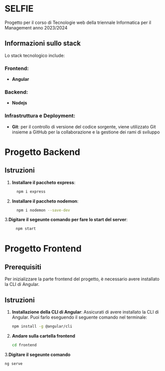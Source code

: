 # SELFIE
Progetto per il corso di Tecnologie web della triennale Informatica per il Management anno 2023/2024


## Informazioni sullo stack
Lo stack tecnologico include:

### Frontend:

- **Angular**

### Backend:

- **Nodejs**


### Infrastruttura e Deployment:

- **Git**: per il controllo di versione del codice sorgente, viene utilizzato Git insieme a GitHub per la collaborazione e la gestione dei rami di sviluppo


# Progetto Backend
## Istruzioni

1. **Installare il paccheto express**:
    ```bash
      npm i express
    ```

2. **Installare il paccheto nodemon**:
    ```bash
      npm i nodemon --save-dev
    ```
3.**Digitare il segeunte comando per fare lo start del server**:
  ```bash
       npm start
  ```
     
# Progetto Frontend

## Prerequisiti

Per inizializzare la parte frontend del progetto, è necessario avere installato la CLI di Angular.

## Istruzioni

1. **Installazione della CLI di Angular**: Assicurati di avere installato la CLI di Angular. Puoi farlo eseguendo il seguente comando nel terminale:

   ```bash
   npm install -g @angular/cli
    ```
2. **Andare sulla cartella frontend**
   ```bash
   cd frontend
    ```
3.**Digitare il segeunte comando**
   ```bash
   ng serve
   ```

